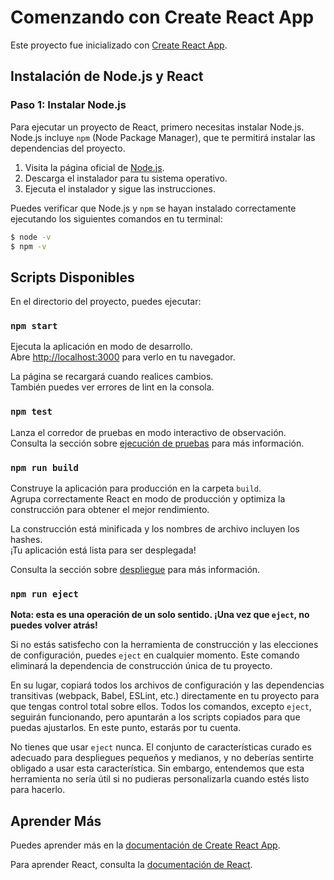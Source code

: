 # Comenzando con Create React App

Este proyecto fue inicializado con [Create React App](https://github.com/facebook/create-react-app).

## Instalación de Node.js y React

### Paso 1: Instalar Node.js

Para ejecutar un proyecto de React, primero necesitas instalar Node.js. Node.js incluye `npm` (Node Package Manager), que te permitirá instalar las dependencias del proyecto.

1. Visita la página oficial de [Node.js](https://nodejs.org/).
2. Descarga el instalador para tu sistema operativo.
3. Ejecuta el instalador y sigue las instrucciones.

Puedes verificar que Node.js y `npm` se hayan instalado correctamente ejecutando los siguientes comandos en tu terminal:

```bash
$ node -v
$ npm -v
```
## Scripts Disponibles

En el directorio del proyecto, puedes ejecutar:

### `npm start`

Ejecuta la aplicación en modo de desarrollo.\
Abre [http://localhost:3000](http://localhost:3000) para verlo en tu navegador.

La página se recargará cuando realices cambios.\
También puedes ver errores de lint en la consola.

### `npm test`

Lanza el corredor de pruebas en modo interactivo de observación.\
Consulta la sección sobre [ejecución de pruebas](https://facebook.github.io/create-react-app/docs/running-tests) para más información.

### `npm run build`

Construye la aplicación para producción en la carpeta `build`.\
Agrupa correctamente React en modo de producción y optimiza la construcción para obtener el mejor rendimiento.

La construcción está minificada y los nombres de archivo incluyen los hashes.\
¡Tu aplicación está lista para ser desplegada!

Consulta la sección sobre [despliegue](https://facebook.github.io/create-react-app/docs/deployment) para más información.

### `npm run eject`

**Nota: esta es una operación de un solo sentido. ¡Una vez que `eject`, no puedes volver atrás!**

Si no estás satisfecho con la herramienta de construcción y las elecciones de configuración, puedes `eject` en cualquier momento. Este comando eliminará la dependencia de construcción única de tu proyecto.

En su lugar, copiará todos los archivos de configuración y las dependencias transitivas (webpack, Babel, ESLint, etc.) directamente en tu proyecto para que tengas control total sobre ellos. Todos los comandos, excepto `eject`, seguirán funcionando, pero apuntarán a los scripts copiados para que puedas ajustarlos. En este punto, estarás por tu cuenta.

No tienes que usar `eject` nunca. El conjunto de características curado es adecuado para despliegues pequeños y medianos, y no deberías sentirte obligado a usar esta característica. Sin embargo, entendemos que esta herramienta no sería útil si no pudieras personalizarla cuando estés listo para hacerlo.

## Aprender Más

Puedes aprender más en la [documentación de Create React App](https://facebook.github.io/create-react-app/docs/getting-started).

Para aprender React, consulta la [documentación de React](https://reactjs.org/).

